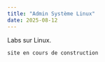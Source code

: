```yaml
---
title: "Admin Système Linux"
date: 2025-08-12
---
```

Labs sur Linux. 

``` 
site en cours de construction
``` 